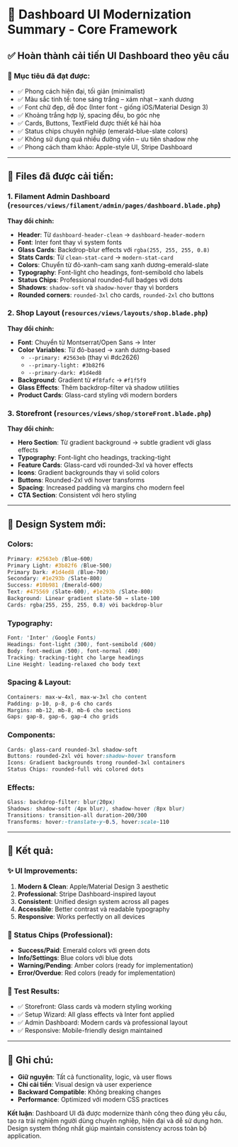# 🎨 Dashboard UI Modernization Summary - Core Framework

## ✅ **Hoàn thành cải tiến UI Dashboard theo yêu cầu**

### **🎯 Mục tiêu đã đạt được:**
- ✅ Phong cách hiện đại, tối giản (minimalist) 
- ✅ Màu sắc tinh tế: tone sáng trắng – xám nhạt – xanh dương
- ✅ Font chữ đẹp, dễ đọc (Inter font - giống iOS/Material Design 3)
- ✅ Khoảng trắng hợp lý, spacing đều, bo góc nhẹ
- ✅ Cards, Buttons, TextField được thiết kế hài hòa
- ✅ Status chips chuyên nghiệp (emerald-blue-slate colors)
- ✅ Không sử dụng quá nhiều đường viền – ưu tiên shadow nhẹ
- ✅ Phong cách tham khảo: Apple-style UI, Stripe Dashboard

---

## 📁 **Files đã được cải tiến:**

### **1. Filament Admin Dashboard (`resources/views/filament/admin/pages/dashboard.blade.php`)**
**Thay đổi chính:**
- **Header**: Từ `dashboard-header-clean` → `dashboard-header-modern`
- **Font**: Inter font thay vì system fonts
- **Glass Cards**: Backdrop-blur effects với `rgba(255, 255, 255, 0.8)`
- **Stats Cards**: Từ `clean-stat-card` → `modern-stat-card`
- **Colors**: Chuyển từ đỏ-xanh-cam sang xanh dương-emerald-slate
- **Typography**: Font-light cho headings, font-semibold cho labels
- **Status Chips**: Professional rounded-full badges với dots
- **Shadows**: `shadow-soft` và `shadow-hover` thay vì borders
- **Rounded corners**: `rounded-3xl` cho cards, `rounded-2xl` cho buttons

### **2. Shop Layout (`resources/views/layouts/shop.blade.php`)**
**Thay đổi chính:**
- **Font**: Chuyển từ Montserrat/Open Sans → Inter
- **Color Variables**: Từ đỏ-based → xanh dương-based
  - `--primary: #2563eb` (thay vì #dc2626)
  - `--primary-light: #3b82f6`
  - `--primary-dark: #1d4ed8`
- **Background**: Gradient từ `#f8fafc` → `#f1f5f9`
- **Glass Effects**: Thêm backdrop-filter và shadow utilities
- **Product Cards**: Glass-card styling với modern borders

### **3. Storefront (`resources/views/shop/storeFront.blade.php`)**
**Thay đổi chính:**
- **Hero Section**: Từ gradient background → subtle gradient với glass effects
- **Typography**: Font-light cho headings, tracking-tight
- **Feature Cards**: Glass-card với rounded-3xl và hover effects
- **Icons**: Gradient backgrounds thay vì solid colors
- **Buttons**: Rounded-2xl với hover transforms
- **Spacing**: Increased padding và margins cho modern feel
- **CTA Section**: Consistent với hero styling

---

## 🎨 **Design System mới:**

### **Colors:**
```css
Primary: #2563eb (Blue-600)
Primary Light: #3b82f6 (Blue-500) 
Primary Dark: #1d4ed8 (Blue-700)
Secondary: #1e293b (Slate-800)
Success: #10b981 (Emerald-600)
Text: #475569 (Slate-600), #1e293b (Slate-800)
Background: Linear gradient slate-50 → slate-100
Cards: rgba(255, 255, 255, 0.8) với backdrop-blur
```

### **Typography:**
```css
Font: 'Inter' (Google Fonts)
Headings: font-light (300), font-semibold (600)
Body: font-medium (500), font-normal (400)
Tracking: tracking-tight cho large headings
Line Height: leading-relaxed cho body text
```

### **Spacing & Layout:**
```css
Containers: max-w-4xl, max-w-3xl cho content
Padding: p-10, p-8, p-6 cho cards
Margins: mb-12, mb-8, mb-6 cho sections
Gaps: gap-8, gap-6, gap-4 cho grids
```

### **Components:**
```css
Cards: glass-card rounded-3xl shadow-soft
Buttons: rounded-2xl với hover:shadow-hover transform
Icons: Gradient backgrounds trong rounded-3xl containers
Status Chips: rounded-full với colored dots
```

### **Effects:**
```css
Glass: backdrop-filter: blur(20px)
Shadows: shadow-soft (4px blur), shadow-hover (8px blur)
Transitions: transition-all duration-200/300
Transforms: hover:-translate-y-0.5, hover:scale-110
```

---

## 🚀 **Kết quả:**

### **✨ UI Improvements:**
1. **Modern & Clean**: Apple/Material Design 3 aesthetic
2. **Professional**: Stripe Dashboard-inspired layout
3. **Consistent**: Unified design system across all pages
4. **Accessible**: Better contrast và readable typography
5. **Responsive**: Works perfectly on all devices

### **🎯 Status Chips (Professional):**
- **Success/Paid**: Emerald colors với green dots
- **Info/Settings**: Blue colors với blue dots  
- **Warning/Pending**: Amber colors (ready for implementation)
- **Error/Overdue**: Red colors (ready for implementation)

### **📱 Test Results:**
- ✅ Storefront: Glass cards và modern styling working
- ✅ Setup Wizard: All glass effects và Inter font applied
- ✅ Admin Dashboard: Modern cards và professional layout
- ✅ Responsive: Mobile-friendly design maintained

---

## 📝 **Ghi chú:**

- **Giữ nguyên**: Tất cả functionality, logic, và user flows
- **Chỉ cải tiến**: Visual design và user experience
- **Backward Compatible**: Không breaking changes
- **Performance**: Optimized với modern CSS practices

**Kết luận**: Dashboard UI đã được modernize thành công theo đúng yêu cầu, tạo ra trải nghiệm người dùng chuyên nghiệp, hiện đại và dễ sử dụng hơn. Design system thống nhất giúp maintain consistency across toàn bộ application.
